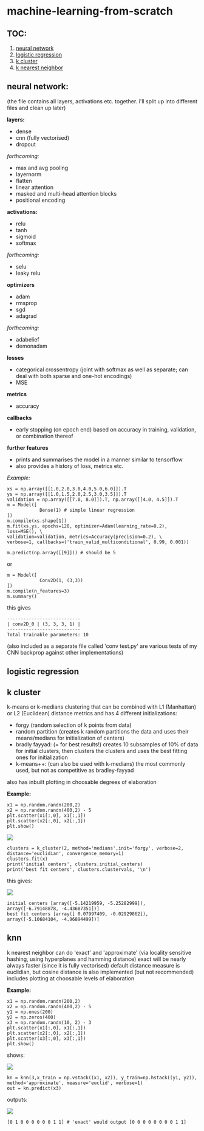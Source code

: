 # machine-learning-from-scratch

## TOC:
1. [neural network](#neural-network)
2. [logistic regression](#logistic-regression)
3. [k cluster](#k-cluster)
4. [k nearest neighbor](#knn)


## neural network:

(the file contains all layers, activations etc. together. i'll split up into different files and clean up later)

  **layers:** 
  
  -  dense
  -  cnn (fully vectorised)
  -  dropout
    
   _forthcoming:_
  -    max and avg pooling
  -    layernorm
  -    flatten
  -    linear attention
  -    masked and multi-head attention blocks
  -    positional encoding
      
   **activations:**
   
  -    relu
  -    tanh
  -    sigmoid
  -    softmax
      
   _forthcoming:_
  -    selu
  -    leaky relu
  
   **optimizers**
  - adam
  - rmsprop
  - sgd
  - adagrad
 
   _forthcoming:_
  - adabelief
  - demonadam

   **losses**
   
  -    categorical crossentropy (joint with softmax as well as separate; can deal with both sparse and one-hot encodings)
  -    MSE
      
   **metrics**
   
  -    accuracy
      
   **callbacks**
  -    early stopping (on epoch end) based on accuracy in training, validation, or combination thereof
      
   **further features**
   
  -    prints and summarises the model in a manner similar to tensorflow
  -    also provides a history of loss, metrics etc.


_Example:_
```
xs = np.array([[1.0,2.0,3.0,4.0,5.0,6.0]]).T    
ys = np.array([[1.0,1.5,2.0,2.5,3.0,3.5]]).T
validation = np.array([[7.0, 8.0]]).T, np.array([[4.0, 4.5]]).T
m = Model([
            Dense(1) # simple linear regression
])
m.compile(xs.shape[1])
m.fit(xs,ys, epochs=120, optimizer=Adam(learning_rate=0.2), loss=MSE(), \
validation=validation, metrics=Accuracy(precision=0.2), \
verbose=1, callbacks=('train_valid_multiconditional', 0.99, 0.001))

m.predict(np.array([[9]])) # should be 5
```

or

```
m = Model([
            Conv2D(1, (3,3))
])
m.compile(n_features=3)
m.summary()
```
this gives

```
---------------------------
| conv2D_0 | (3, 3, 3, 1) |
---------------------------
Total trainable parameters: 10
```

(also included as a separate file called 'conv test.py' are various tests of my CNN backprop against other implementations)


## logistic regression

## k cluster
k-means or k-medians clustering that
can be combined with L1 (Manhattan) or L2 (Euclidean) distance metrics
and has 4 different initializations: 
 - forgy (random selection of k points from data)
 - random partition (creates k random partitions the data and uses their means/medians for initialization of centers)
 - bradly fayyad: (= for best results!) creates 10 subsamples of 10% of data for initial clusters, 
                  then clusters the clusters and uses the best fitting ones for initialization
 - k-means++: (can also be used with k-medians) the most commonly used, but not as competitive as bradley-fayyad

also has inbuilt plotting in choosable degrees of elaboration 

__Example:__
```
x1 = np.random.randn(200,2) 
x2 = np.random.randn(400,2) - 5
plt.scatter(x1[:,0], x1[:,1])
plt.scatter(x2[:,0], x2[:,1])
plt.show()
```
![](https://github.com/jackewiebohne/machine-learning-from-scratch/blob/master/k_cluster.png)
```
clusters = k_cluster(2, method='medians',init='forgy', verbose=2, distance='euclidian', convergence_memory=1)
clusters.fit(x)
print('initial centers', clusters.initial_centers)
print('best fit centers', clusters.clustervals, '\n')
```
this gives: 

![](https://github.com/jackewiebohne/machine-learning-from-scratch/blob/master/clusters.gif)
```
initial centers [array([-5.14219959, -5.25282999]), array([-6.79148878, -4.43687351])]
best fit centers [array([ 0.07997409, -0.02929862]), array([-5.10684104, -4.96894499])] 
```

## knn
k nearest neighbor
can do 'exact' and 'approximate' (via locality sensitive hashing, using hyperplanes and hamming distance)
exact will be nearly always faster (since it is fully vectorised)
default distance measure is euclidian, but cosine distance is also implemented (but not recommended)
includes plotting at choosable levels of elaboration

__Example:__
```
x1 = np.random.randn(200,2)
x2 = np.random.randn(400,2) - 5
y1 = np.ones(200)
y2 = np.zeros(400)
x3 = np.random.randn(10, 2) - 3
plt.scatter(x1[:,0], x1[:,1])
plt.scatter(x2[:,0], x2[:,1])
plt.scatter(x3[:,0], x3[:,1])
plt.show()
```
shows:

![](https://github.com/jackewiebohne/machine-learning-from-scratch/blob/master/knn.png) 
```
kn = knn(3,x_train = np.vstack((x1, x2)), y_train=np.hstack((y1, y2)), method='approximate', measure='euclid', verbose=1)
out = kn.predict(x3)
```
outputs:

![](https://github.com/jackewiebohne/machine-learning-from-scratch/blob/master/knn%20pred.png)
```
[0 1 0 0 0 0 0 0 1 1] # 'exact' would output [0 0 0 0 0 0 0 0 1 1]
```
